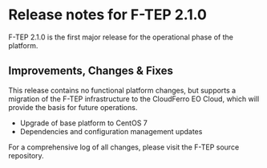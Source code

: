 # Release notes for F-TEP 2.1.0

F-TEP 2.1.0 is the first major release for the operational phase of the
platform.

## Improvements, Changes &amp; Fixes

This release contains no functional platform changes, but supports a
migration of the F-TEP infrastructure to the CloudFerro EO Cloud, which
will provide the basis for future operations.

* Upgrade of base platform to CentOS 7
* Dependencies and configuration management updates

For a comprehensive log of all changes, please visit the F-TEP source
repository.

